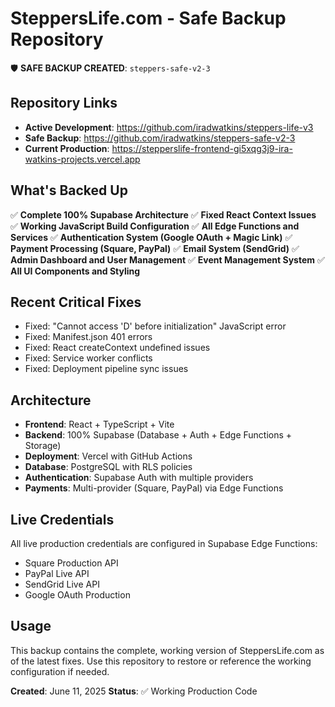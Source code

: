 # SteppersLife.com - Safe Backup Repository

🛡️ **SAFE BACKUP CREATED**: `steppers-safe-v2-3`

## Repository Links
- **Active Development**: https://github.com/iradwatkins/steppers-life-v3
- **Safe Backup**: https://github.com/iradwatkins/steppers-safe-v2-3
- **Current Production**: https://stepperslife-frontend-gi5xqg3j9-ira-watkins-projects.vercel.app

## What's Backed Up
✅ **Complete 100% Supabase Architecture**
✅ **Fixed React Context Issues**
✅ **Working JavaScript Build Configuration**
✅ **All Edge Functions and Services**
✅ **Authentication System (Google OAuth + Magic Link)**
✅ **Payment Processing (Square, PayPal)**
✅ **Email System (SendGrid)**
✅ **Admin Dashboard and User Management**
✅ **Event Management System**
✅ **All UI Components and Styling**

## Recent Critical Fixes
- Fixed: "Cannot access 'D' before initialization" JavaScript error
- Fixed: Manifest.json 401 errors
- Fixed: React createContext undefined issues
- Fixed: Service worker conflicts
- Fixed: Deployment pipeline sync issues

## Architecture
- **Frontend**: React + TypeScript + Vite
- **Backend**: 100% Supabase (Database + Auth + Edge Functions + Storage)
- **Deployment**: Vercel with GitHub Actions
- **Database**: PostgreSQL with RLS policies
- **Authentication**: Supabase Auth with multiple providers
- **Payments**: Multi-provider (Square, PayPal) via Edge Functions

## Live Credentials
All live production credentials are configured in Supabase Edge Functions:
- Square Production API
- PayPal Live API  
- SendGrid Live API
- Google OAuth Production

## Usage
This backup contains the complete, working version of SteppersLife.com as of the latest fixes. Use this repository to restore or reference the working configuration if needed.

**Created**: June 11, 2025
**Status**: ✅ Working Production Code
